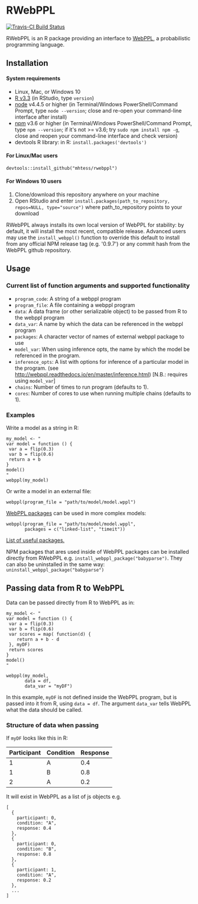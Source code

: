 # RWebPPL

[![Travis-CI Build Status](https://travis-ci.org/mhtess/rwebppl.svg?branch=master)](https://travis-ci.org/mhtess/rwebppl)

RWebPPL is an R package providing an interface to [WebPPL](https://github.com/probmods/webppl), a probabilistic programming language.

## Installation

#### System requirements
+ Linux, Mac, or Windows 10
+ [R v3.3](https://cran.cnr.berkeley.edu) (in RStudio, type `version`)
+ [node](https://nodejs.org/en/) v4.4.5 or higher (in Terminal/Windows PowerShell/Command Prompt, type `node --version`; close and re-open your command-line interface after install)
+ [npm](https://docs.npmjs.com/getting-started/installing-node) v3.6 or higher (in Terminal/Windows PowerShell/Command Prompt, type `npm --version`; if it's not >= v3.6; try `sudo npm install npm -g`, close and reopen your command-line interface and check version)
+ devtools R library: in R: `install.packages('devtools')`

#### For Linux/Mac users

```
devtools::install_github("mhtess/rwebppl")
```

#### For Windows 10 users

1. Clone/download this repository anywhere on your machine
2. Open RStudio and enter `install.packages(path_to_repository, repos=NULL, type="source")` where path_to_repository points to your download

RWebPPL always installs its own local version of WebPPL for stability: by default, it will install the most recent, compatible release. Advanced users may use the `install_webppl()` function to override this default to install from any official NPM release tag (e.g. '0.9.7') or any commit hash from the WebPPL github repository.

## Usage

### Current list of function arguments and supported functionality

+ `program_code`: A string of a webppl program
+ `program_file`: A file containing a webppl program
+ `data`: A data frame (or other serializable object) to be passed from R to the webppl program
+ `data_var`: A name by which the data can be referenced in the webppl program
+ `packages`: A character vector of names of external webppl package to use
+ `model_var`: When using inference opts, the name by which the model be referenced in the program.
+ `inference_opts`: A list with options for inference of a particular model in the program. (see http://webppl.readthedocs.io/en/master/inference.html) [N.B.: requires using `model_var`]
+ `chains`: Number of times to run program (defaults to 1).
+ `cores`: Number of cores to use when running multiple chains (defaults to 1).


### Examples

Write a model as a string in R:

```
my_model <- "
var model = function () {
 var a = flip(0.3)
 var b = flip(0.6)
 return a + b
}
model()
"
webppl(my_model)
```

Or write a model in an external file:

```
webppl(program_file = "path/to/model/model.wppl")
```

[WebPPL packages](http://webppl.readthedocs.io/en/master/packages.html) can be used in more complex models:

```
webppl(program_file = "path/to/model/model.wppl",
       packages = c("linked-list", "timeit"))
```

[List of useful packages.](https://github.com/probmods/webppl/wiki/Useful-packages)

NPM packages that ares used inside of WebPPL packages can be installed directly from RWebPPL e.g. `install_webppl_package("babyparse")`. They can also be uninstalled in the same way: `uninstall_webppl_package("babyparse")`

## Passing data from R to WebPPL

Data can be passed directly from R to WebPPL as in:

```
my_model <- "
var model = function () {
 var a = flip(0.3)
 var b = flip(0.6)
 var scores = map( function(d) {
 	return a + b - d
 }, myDF)
 return scores
}
model()
"

webppl(my_model,
	   data = df,
	   data_var = "myDF")
```

In this example, `myDF` is not defined inside the WebPPL program, but is passed into it from R, using `data = df`. The argument `data_var` tells WebPPL what the data should be called.

### Structure of data when passing

If `myDF` looks like this in R:

| Participant | Condition | Response |
|-------------|-----------|----------|
| 1           | A         | 0.4      |
| 1           | B         | 0.8      |
| 2           | A         | 0.2      |

It will exist in WebPPL as a list of js objects e.g.

```
[
  {
    participant: 0,
    condition: "A",
    response: 0.4
  },
  {
    participant: 0,
    condition: "B",
    response: 0.8
  },
  {
    participant: 1,
    condition: "A",
    response: 0.2
  },
  ...
]
```
